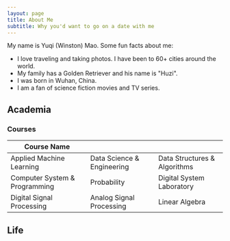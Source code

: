 ```yaml
---
layout: page
title: About Me
subtitle: Why you'd want to go on a date with me
---
```


My name is Yuqi (Winston) Mao. Some fun facts about me:

- I love traveling and taking photos. I have been to 60+ cities around the world.
- My family has a Golden Retriever and his name is "Huzi".
- I was born in Wuhan, China.
- I am a fan of science fiction movies and TV series.

## Academia

### Courses

| Course Name   |  |  |
| ---------------------------- | -------------------------- | ---------------------------- | 
|Applied Machine Learning      | Data Science & Engineering | Data Structures & Algorithms |
|Computer System & Programming | Probability                | Digital System Laboratory    |
|Digital Signal Processing     | Analog Signal Processing   | Linear Algebra               |


## Life

